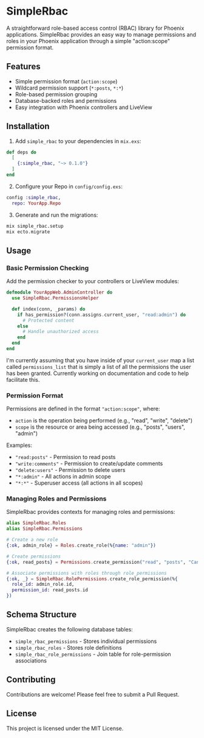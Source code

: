 # SimpleRbac

A straightforward role-based access control (RBAC) library for Phoenix applications. SimpleRbac provides an easy way to manage permissions and roles in your Phoenix application through a simple "action:scope" permission format.

## Features

- Simple permission format (`action:scope`)
- Wildcard permission support (`*:posts`, `*:*`)
- Role-based permission grouping
- Database-backed roles and permissions
- Easy integration with Phoenix controllers and LiveView

## Installation

1. Add `simple_rbac` to your dependencies in `mix.exs`:

```elixir
def deps do
  [
    {:simple_rbac, "~> 0.1.0"}
  ]
end
```

2. Configure your Repo in `config/config.exs`:

```elixir
config :simple_rbac,
  repo: YourApp.Repo
```

3. Generate and run the migrations:

```bash
mix simple_rbac.setup
mix ecto.migrate
```

## Usage

### Basic Permission Checking

Add the permission checker to your controllers or LiveView modules:

```elixir
defmodule YourAppWeb.AdminController do
  use SimpleRbac.PermissionsHelper

  def index(conn, _params) do
    if has_permission?(conn.assigns.current_user, "read:admin") do
      # Protected content
    else
      # Handle unauthorized access
    end
  end
end
```

I'm currently assuming that you have inside of your `current_user` map a list called `permissions_list` that is simply a list of all the permissions the user has been granted.
Currently working on documentation and code to help facilitate this.

### Permission Format

Permissions are defined in the format `"action:scope"`, where:
- `action` is the operation being performed (e.g., "read", "write", "delete")
- `scope` is the resource or area being accessed (e.g., "posts", "users", "admin")

Examples:
- `"read:posts"` - Permission to read posts
- `"write:comments"` - Permission to create/update comments
- `"delete:users"` - Permission to delete users
- `"*:admin"` - All actions in admin scope
- `"*:*"` - Superuser access (all actions in all scopes)

### Managing Roles and Permissions

SimpleRbac provides contexts for managing roles and permissions:

```elixir
alias SimpleRbac.Roles
alias SimpleRbac.Permissions

# Create a new role
{:ok, admin_role} = Roles.create_role(%{name: "admin"})

# Create permissions
{:ok, read_posts} = Permissions.create_permission("read", "posts", "Can read blog posts")

# Associate permissions with roles through role_permissions
{:ok, _} = SimpleRbac.RolePermissions.create_role_permission(%{
  role_id: admin_role.id,
  permission_id: read_posts.id
})
```

## Schema Structure

SimpleRbac creates the following database tables:
- `simple_rbac_permissions` - Stores individual permissions
- `simple_rbac_roles` - Stores role definitions
- `simple_rbac_role_permissions` - Join table for role-permission associations

## Contributing

Contributions are welcome! Please feel free to submit a Pull Request.

## License

This project is licensed under the MIT License.

